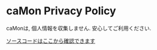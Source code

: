 # caMon Privacy Policy
caMonは, 個人情報を収集しません.  安心してご利用ください.

[ソースコードはここから確認できます](https://github.com/TetsuOtter/caMon)
